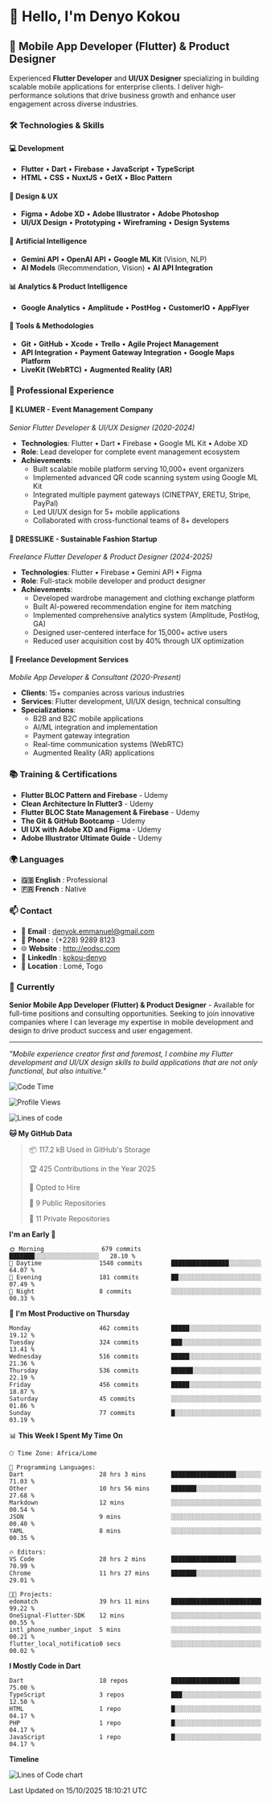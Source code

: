 # 👋 Hello, I'm Denyo Kokou

## 🚀 Mobile App Developer (Flutter) & Product Designer

Experienced **Flutter Developer** and **UI/UX Designer** specializing in building scalable mobile applications for enterprise clients. I deliver high-performance solutions that drive business growth and enhance user engagement across diverse industries.

### 🛠️ Technologies & Skills

#### 💻 Development
- **Flutter** • **Dart** • **Firebase** • **JavaScript** • **TypeScript**
- **HTML** • **CSS** • **NuxtJS** • **GetX** • **Bloc Pattern**

#### 🎨 Design & UX
- **Figma** • **Adobe XD** • **Adobe Illustrator** • **Adobe Photoshop**
- **UI/UX Design** • **Prototyping** • **Wireframing** • **Design Systems**

#### 🤖 Artificial Intelligence
- **Gemini API** • **OpenAI API** • **Google ML Kit** (Vision, NLP)
- **AI Models** (Recommendation, Vision) • **AI API Integration**

#### 📊 Analytics & Product Intelligence
- **Google Analytics** • **Amplitude** • **PostHog** • **CustomerIO** • **AppFlyer**

#### 🔧 Tools & Methodologies
- **Git** • **GitHub** • **Xcode** • **Trello** • **Agile Project Management**
- **API Integration** • **Payment Gateway Integration** • **Google Maps Platform**
- **LiveKit (WebRTC)** • **Augmented Reality (AR)**

### 🏢 Professional Experience

#### 🎪 **KLUMER** - Event Management Company
*Senior Flutter Developer & UI/UX Designer (2020-2024)*
- **Technologies**: Flutter • Dart • Firebase • Google ML Kit • Adobe XD
- **Role**: Lead developer for complete event management ecosystem
- **Achievements**: 
  - Built scalable mobile platform serving 10,000+ event organizers
  - Implemented advanced QR code scanning system using Google ML Kit
  - Integrated multiple payment gateways (CINETPAY, ERETU, Stripe, PayPal)
  - Led UI/UX design for 5+ mobile applications
  - Collaborated with cross-functional teams of 8+ developers

#### 👗 **DRESSLIKE** - Sustainable Fashion Startup
*Freelance Flutter Developer & Product Designer (2024-2025)*
- **Technologies**: Flutter • Firebase • Gemini API • Figma
- **Role**: Full-stack mobile developer and product designer
- **Achievements**:
  - Developed wardrobe management and clothing exchange platform
  - Built AI-powered recommendation engine for item matching
  - Implemented comprehensive analytics system (Amplitude, PostHog, GA)
  - Designed user-centered interface for 15,000+ active users
  - Reduced user acquisition cost by 40% through UX optimization

#### 🚀 **Freelance Development Services**
*Mobile App Developer & Consultant (2020-Present)*
- **Clients**: 15+ companies across various industries
- **Services**: Flutter development, UI/UX design, technical consulting
- **Specializations**: 
  - B2B and B2C mobile applications
  - AI/ML integration and implementation
  - Payment gateway integration
  - Real-time communication systems (WebRTC)
  - Augmented Reality (AR) applications

### 📚 Training & Certifications

- **Flutter BLOC Pattern and Firebase** - Udemy
- **Clean Architecture In Flutter3** - Udemy  
- **Flutter BLOC State Management & Firebase** - Udemy
- **The Git & GitHub Bootcamp** - Udemy
- **UI UX with Adobe XD and Figma** - Udemy
- **Adobe Illustrator Ultimate Guide** - Udemy

### 🌍 Languages

- **🇬🇧 English** : Professional
- **🇫🇷 French** : Native

### 📫 Contact

- 📧 **Email** : denyok.emmanuel@gmail.com
- 📱 **Phone** : (+228) 9289 8123
- 🌐 **Website** : http://eodsc.com
- 💼 **LinkedIn** : [kokou-denyo](https://linkedin.com/in/kokou-denyo)
- 📍 **Location** : Lomé, Togo

### 🎯 Currently

**Senior Mobile App Developer (Flutter) & Product Designer** - Available for full-time positions and consulting opportunities. Seeking to join innovative companies where I can leverage my expertise in mobile development and design to drive product success and user engagement.

---

*"Mobile experience creator first and foremost, I combine my Flutter development and UI/UX design skills to build applications that are not only functional, but also intuitive."*
 <!--START_SECTION:waka-->
![Code Time](http://img.shields.io/badge/Code%20Time-326%20hrs%2026%20mins-blue)

![Profile Views](http://img.shields.io/badge/Profile%20Views-1-blue)

![Lines of code](https://img.shields.io/badge/From%20Hello%20World%20I%27ve%20Written-840.0%20thousand%20lines%20of%20code-blue)

**🐱 My GitHub Data** 

> 📦 117.2 kB Used in GitHub's Storage 
 > 
> 🏆 425 Contributions in the Year 2025
 > 
> 💼 Opted to Hire
 > 
> 📜 9 Public Repositories 
 > 
> 🔑 11 Private Repositories 
 > 
**I'm an Early 🐤** 

```text
🌞 Morning                679 commits         ███████░░░░░░░░░░░░░░░░░░   28.10 % 
🌆 Daytime                1548 commits        ████████████████░░░░░░░░░   64.07 % 
🌃 Evening                181 commits         ██░░░░░░░░░░░░░░░░░░░░░░░   07.49 % 
🌙 Night                  8 commits           ░░░░░░░░░░░░░░░░░░░░░░░░░   00.33 % 
```
📅 **I'm Most Productive on Thursday** 

```text
Monday                   462 commits         █████░░░░░░░░░░░░░░░░░░░░   19.12 % 
Tuesday                  324 commits         ███░░░░░░░░░░░░░░░░░░░░░░   13.41 % 
Wednesday                516 commits         █████░░░░░░░░░░░░░░░░░░░░   21.36 % 
Thursday                 536 commits         ██████░░░░░░░░░░░░░░░░░░░   22.19 % 
Friday                   456 commits         █████░░░░░░░░░░░░░░░░░░░░   18.87 % 
Saturday                 45 commits          ░░░░░░░░░░░░░░░░░░░░░░░░░   01.86 % 
Sunday                   77 commits          █░░░░░░░░░░░░░░░░░░░░░░░░   03.19 % 
```


📊 **This Week I Spent My Time On** 

```text
🕑︎ Time Zone: Africa/Lome

💬 Programming Languages: 
Dart                     28 hrs 3 mins       ██████████████████░░░░░░░   71.03 % 
Other                    10 hrs 56 mins      ███████░░░░░░░░░░░░░░░░░░   27.68 % 
Markdown                 12 mins             ░░░░░░░░░░░░░░░░░░░░░░░░░   00.54 % 
JSON                     9 mins              ░░░░░░░░░░░░░░░░░░░░░░░░░   00.40 % 
YAML                     8 mins              ░░░░░░░░░░░░░░░░░░░░░░░░░   00.35 % 

🔥 Editors: 
VS Code                  28 hrs 2 mins       ██████████████████░░░░░░░   70.99 % 
Chrome                   11 hrs 27 mins      ███████░░░░░░░░░░░░░░░░░░   29.01 % 

🐱‍💻 Projects: 
edomatch                 39 hrs 11 mins      █████████████████████████   99.22 % 
OneSignal-Flutter-SDK    12 mins             ░░░░░░░░░░░░░░░░░░░░░░░░░   00.55 % 
intl_phone_number_input  5 mins              ░░░░░░░░░░░░░░░░░░░░░░░░░   00.21 % 
flutter_local_notificatio0 secs              ░░░░░░░░░░░░░░░░░░░░░░░░░   00.02 % 
```

**I Mostly Code in Dart** 

```text
Dart                     18 repos            ███████████████████░░░░░░   75.00 % 
TypeScript               3 repos             ███░░░░░░░░░░░░░░░░░░░░░░   12.50 % 
HTML                     1 repo              █░░░░░░░░░░░░░░░░░░░░░░░░   04.17 % 
PHP                      1 repo              █░░░░░░░░░░░░░░░░░░░░░░░░   04.17 % 
JavaScript               1 repo              █░░░░░░░░░░░░░░░░░░░░░░░░   04.17 % 
```



**Timeline**

![Lines of Code chart](https://raw.githubusercontent.com/EmD-228/EmD-228/master/assets/bar_graph.png)


 Last Updated on 15/10/2025 18:10:21 UTC
<!--END_SECTION:waka-->

<!--
**EmD-228/EmD-228** is a ✨ _special_ ✨ repository because its `README.md` (this file) appears on your GitHub profile.

Here are some ideas to get you started:

- 🔭 I'm currently working on ...
- 🌱 I'm currently learning ...
- 👯 I'm looking to collaborate on ...
- 🤔 I'm looking to collaborate on ...
- 💬 Ask me about ...
- 📫 How to reach me: ...
- 😄 Pronouns: ...
- ⚡ Fun fact: ...
-->

